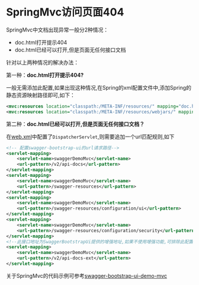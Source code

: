 # SpringMvc访问页面404

SpringMvc中文档出现异常一般分2种情况：

- doc.html打开提示404
- doc.html已经可以打开,但是页面无任何接口文档

针对以上两种情况的解决办法：

第一种：**doc.html打开提示404?**

一般无需添加此配置,如果出现这种情况,在Spring的xml配置文件中,添加Spring的静态资源映射路径即可,如下：

```xml
<mvc:resources location="classpath:/META-INF/resources/" mapping="doc.html"/>
<mvc:resources location="classpath:/META-INF/resources/webjars/" mapping="/webjars/**"/>
```

第二种：**doc.html已经可以打开,但是页面无任何接口文档？**

在[web.xml](https://gitee.com/xiaoym/swagger-bootstrap-ui-demo/blob/master/swagger-bootstrap-ui-demo-mvc/src/main/webapp/WEB-INF/web.xml)中配置了`DispatcherServlet`,则需要追加一个url匹配规则,如下

```xml
<!-- 配置swagger-bootstrap-ui的url请求路径-->
<servlet-mapping>
    <servlet-name>swaggerDemoMvc</servlet-name>
    <url-pattern>/v2/api-docs</url-pattern>
</servlet-mapping>
<servlet-mapping>
    <servlet-name>swaggerDemoMvc</servlet-name>
    <url-pattern>/swagger-resources</url-pattern>
</servlet-mapping>
<servlet-mapping>
    <servlet-name>swaggerDemoMvc</servlet-name>
    <url-pattern>/swagger-resources/configuration/ui</url-pattern>
</servlet-mapping>
<servlet-mapping>
    <servlet-name>swaggerDemoMvc</servlet-name>
    <url-pattern>/swagger-resources/configuration/security</url-pattern>
</servlet-mapping>
<!--此接口地址为SwaggerBootstrapUi提供的增强地址,如果不使用增强功能,可排除此配置-->
<servlet-mapping>
    <servlet-name>swaggerDemoMvc</servlet-name>
    <url-pattern>/v2/api-docs-ext</url-pattern>
</servlet-mapping>
```

关于SpringMvc的代码示例可参考[swagger-bootstrap-ui-demo-mvc](https://gitee.com/xiaoym/swagger-bootstrap-ui-demo/tree/master/swagger-bootstrap-ui-demo-mvc)
 
 
 